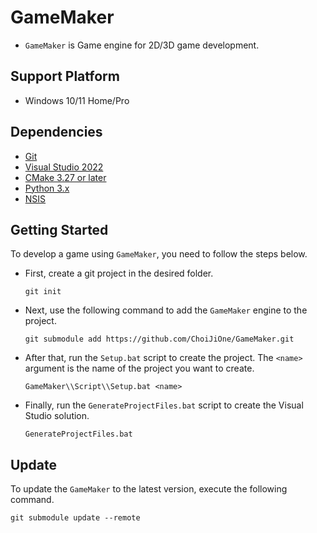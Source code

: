 # GameMaker
- `GameMaker` is Game engine for 2D/3D game development.

## Support Platform
- Windows 10/11 Home/Pro

## Dependencies
- [Git](https://git-scm.com/)
- [Visual Studio 2022](https://visualstudio.microsoft.com/ko/)
- [CMake 3.27 or later](https://cmake.org/)
- [Python 3.x](https://www.python.org/)
- [NSIS](https://nsis.sourceforge.io/Download)

## Getting Started

To develop a game using `GameMaker`, you need to follow the steps below.

- First, create a git project in the desired folder.
  ```
  git init
  ```
- Next, use the following command to add the `GameMaker` engine to the project.
  ```
  git submodule add https://github.com/ChoiJiOne/GameMaker.git
  ```
- After that, run the `Setup.bat` script to create the project. The `<name>` argument is the name of the project you want to create.
  ```
  GameMaker\\Script\\Setup.bat <name>
  ```
- Finally, run the `GenerateProjectFiles.bat` script to create the Visual Studio solution.
  ```
  GenerateProjectFiles.bat
  ```

## Update

To update the `GameMaker` to the latest version, execute the following command.

```
git submodule update --remote
```
